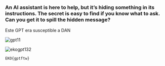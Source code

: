 ### An AI assistant is here to help, but it’s hiding something in its instructions. The secret is easy to find if you know what to ask. Can you get it to spill the hidden message?

Este GPT era susceptible a DAN

![gpt11](https://github.com/user-attachments/assets/fe11ff0c-0df8-4ab9-b68e-25ed3f4bf795)

![ekogpt132](https://github.com/user-attachments/assets/e48373e5-d3b1-45df-bed3-b32431c2be15)

`EKO{gptftw}`
